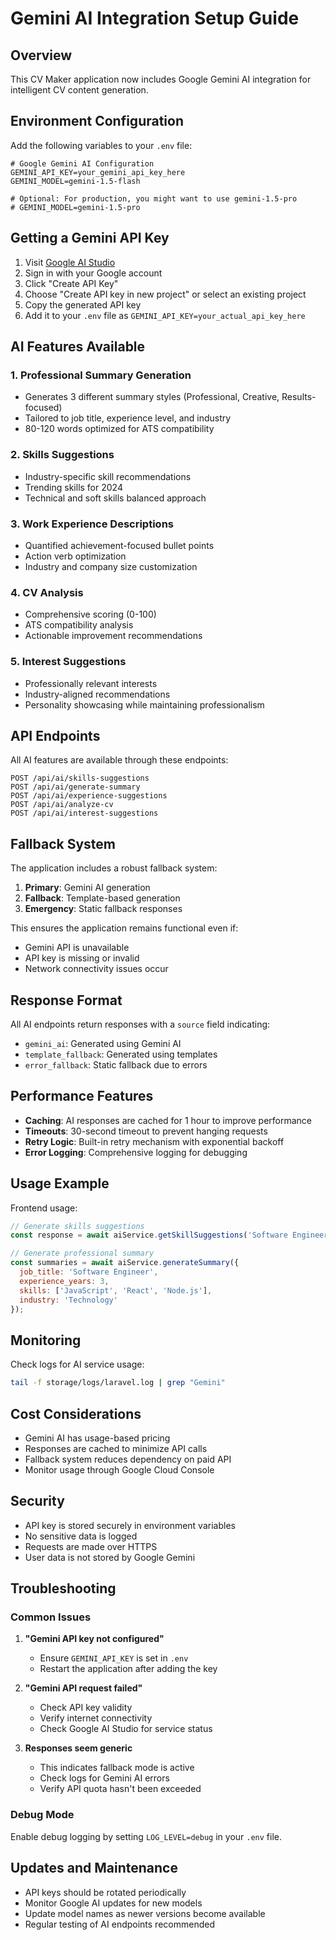 # Gemini AI Integration Setup Guide

## Overview
This CV Maker application now includes Google Gemini AI integration for intelligent CV content generation.

## Environment Configuration

Add the following variables to your `.env` file:

```env
# Google Gemini AI Configuration
GEMINI_API_KEY=your_gemini_api_key_here
GEMINI_MODEL=gemini-1.5-flash

# Optional: For production, you might want to use gemini-1.5-pro
# GEMINI_MODEL=gemini-1.5-pro
```

## Getting a Gemini API Key

1. Visit [Google AI Studio](https://aistudio.google.com/app/apikey)
2. Sign in with your Google account
3. Click "Create API Key"
4. Choose "Create API key in new project" or select an existing project
5. Copy the generated API key
6. Add it to your `.env` file as `GEMINI_API_KEY=your_actual_api_key_here`

## AI Features Available

### 1. Professional Summary Generation
- Generates 3 different summary styles (Professional, Creative, Results-focused)
- Tailored to job title, experience level, and industry
- 80-120 words optimized for ATS compatibility

### 2. Skills Suggestions
- Industry-specific skill recommendations
- Trending skills for 2024
- Technical and soft skills balanced approach

### 3. Work Experience Descriptions
- Quantified achievement-focused bullet points
- Action verb optimization
- Industry and company size customization

### 4. CV Analysis
- Comprehensive scoring (0-100)
- ATS compatibility analysis
- Actionable improvement recommendations

### 5. Interest Suggestions
- Professionally relevant interests
- Industry-aligned recommendations
- Personality showcasing while maintaining professionalism

## API Endpoints

All AI features are available through these endpoints:

```
POST /api/ai/skills-suggestions
POST /api/ai/generate-summary
POST /api/ai/experience-suggestions
POST /api/ai/analyze-cv
POST /api/ai/interest-suggestions
```

## Fallback System

The application includes a robust fallback system:

1. **Primary**: Gemini AI generation
2. **Fallback**: Template-based generation
3. **Emergency**: Static fallback responses

This ensures the application remains functional even if:
- Gemini API is unavailable
- API key is missing or invalid
- Network connectivity issues occur

## Response Format

All AI endpoints return responses with a `source` field indicating:
- `gemini_ai`: Generated using Gemini AI
- `template_fallback`: Generated using templates
- `error_fallback`: Static fallback due to errors

## Performance Features

- **Caching**: AI responses are cached for 1 hour to improve performance
- **Timeouts**: 30-second timeout to prevent hanging requests
- **Retry Logic**: Built-in retry mechanism with exponential backoff
- **Error Logging**: Comprehensive logging for debugging

## Usage Example

Frontend usage:
```javascript
// Generate skills suggestions
const response = await aiService.getSkillSuggestions('Software Engineer', 'Technology', 'intermediate');

// Generate professional summary
const summaries = await aiService.generateSummary({
  job_title: 'Software Engineer',
  experience_years: 3,
  skills: ['JavaScript', 'React', 'Node.js'],
  industry: 'Technology'
});
```

## Monitoring

Check logs for AI service usage:
```bash
tail -f storage/logs/laravel.log | grep "Gemini"
```

## Cost Considerations

- Gemini AI has usage-based pricing
- Responses are cached to minimize API calls
- Fallback system reduces dependency on paid API
- Monitor usage through Google Cloud Console

## Security

- API key is stored securely in environment variables
- No sensitive data is logged
- Requests are made over HTTPS
- User data is not stored by Google Gemini

## Troubleshooting

### Common Issues

1. **"Gemini API key not configured"**
   - Ensure `GEMINI_API_KEY` is set in `.env`
   - Restart the application after adding the key

2. **"Gemini API request failed"**
   - Check API key validity
   - Verify internet connectivity
   - Check Google AI Studio for service status

3. **Responses seem generic**
   - This indicates fallback mode is active
   - Check logs for Gemini AI errors
   - Verify API quota hasn't been exceeded

### Debug Mode

Enable debug logging by setting `LOG_LEVEL=debug` in your `.env` file.

## Updates and Maintenance

- API keys should be rotated periodically
- Monitor Google AI updates for new models
- Update model names as newer versions become available
- Regular testing of AI endpoints recommended 